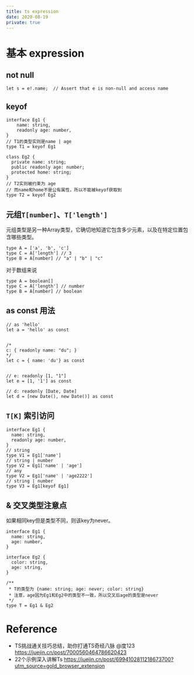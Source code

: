 ```yaml
---
title: ts expression
date: 2020-08-19
private: true
---
```

# 基本 expression
## not null
    let s = e!.name;  // Assert that e is non-null and access name

## keyof
    interface Eg1 {
        name: string,
        readonly age: number,
    }
    // T1的类型实则是name | age
    type T1 = keyof Eg1

    class Eg2 {
      private name: string;
      public readonly age: number;
      protected home: string;
    }
    // T2实则被约束为 age
    // 而name和home不是公有属性，所以不能被keyof获取到
    type T2 = keyof Eg2


## 元组`T[number]`、`T['length']`
元组类型是另一种Array类型，它确切地知道它包含多少元素，以及在特定位置包含哪些类型。

    type A = ['a', 'b', 'c']
    type C = A['length'] // 3
    type B = A[number] // "a" | "b" | "c"

对于数组来说

    type A = boolean[]
    type C = A['length'] // number
    type B = A[number] // boolean

## as const 用法
    // as 'hello'
    let a = 'hello' as const


    /*
    c: { readonly name: "du"; }
    */
    let c = { name: 'du'} as const


    // e: readonly [1, "1"]
    let e = [1, '1'] as const

    // d: readonly [Date, Date]
    let d = [new Date(), new Date()] as const

## `T[K]` 索引访问
    interface Eg1 {
      name: string,
      readonly age: number,
    }
    // string
    type V1 = Eg1['name']
    // string | number
    type V2 = Eg1['name' | 'age']
    // any
    type V2 = Eg1['name' | 'age2222']
    // string | number
    type V3 = Eg1[keyof Eg1]

## & 交叉类型注意点
如果相同key但是类型不同，则该key为never。

    interface Eg1 {
      name: string,
      age: number,
    }
    
    interface Eg2 {
      color: string,
      age: string,
    }
    
    /**
     * T的类型为 {name: string; age: never; color: string}
     * 注意，age因为Eg1和Eg2中的类型不一致，所以交叉后age的类型是never
     */
    type T = Eg1 & Eg2


# Reference
- TS挑战通关技巧总结，助你打通TS奇经八脉 @度123 https://juejin.cn/post/7000560464786620423
- 22个示例深入讲解Ts https://juejin.cn/post/6994102811218673700?utm_source=gold_browser_extension
